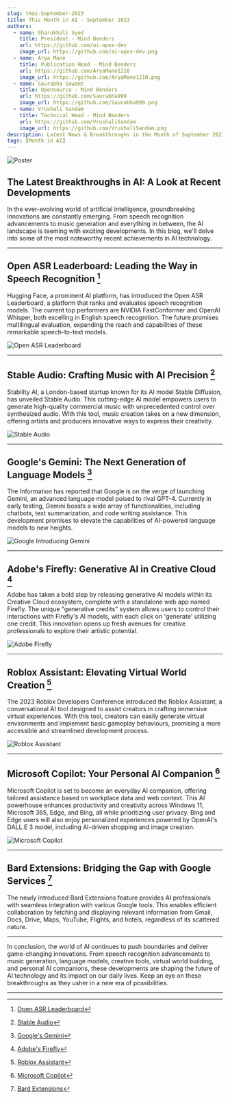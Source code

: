 ```yaml
---
slug: tmai-September-2023
title: This Month in AI - September 2023
authors:
  - name: Sharukhali Syed
    title: President - Mind Benders
    url: https://github.com/ai-apex-dev
    image_url: https://github.com/ai-apex-dev.png 
  - name: Arya Mane
    title: Publication Head - Mind Benders
    url: https://github.com/AryaMane1210
    image_url: https://github.com/AryaMane1210.png
  - name: Saurabha Sawant
    title: Opensource - Mind Benders
    url: https://github.com/Saurabha999
    image_url: https://github.com/Saurabha999.png
  - name: Vrushali Sandam
    title: Technical Head - Mind Benders
    url: https://github.com/VrushaliSandam
    image_url: https://github.com/VrushaliSandam.png
description: Latest News & Breakthroughs in the Month of September 2023 in AI.
tags: [Month in AI]
---
```

![Poster](Poster.png)


## The Latest Breakthroughs in AI: A Look at Recent Developments

In the ever-evolving world of artificial intelligence, groundbreaking innovations are constantly emerging. From speech recognition advancements to music generation and everything in between, the AI landscape is teeming with exciting developments. In this blog, we'll delve into some of the most noteworthy recent achievements in AI technology.

<!--truncate-->

---

## Open ASR Leaderboard: Leading the Way in Speech Recognition [^1]

Hugging Face, a prominent AI platform, has introduced the Open ASR Leaderboard, a platform that ranks and evaluates speech recognition models. The current top performers are NVIDIA FastConformer and OpenAI Whisper, both excelling in English speech recognition. The future promises multilingual evaluation, expanding the reach and capabilities of these remarkable speech-to-text models.

![Open ASR Leaderboard](open-asr-leaderboard.png)

---

## Stable Audio: Crafting Music with AI Precision [^2]

Stability AI, a London-based startup known for its AI model Stable Diffusion, has unveiled Stable Audio. This cutting-edge AI model empowers users to generate high-quality commercial music with unprecedented control over synthesized audio. With this tool, music creation takes on a new dimension, offering artists and producers innovative ways to express their creativity.

![Stable Audio](stable-audio.png)

---

## Google's Gemini: The Next Generation of Language Models [^3]

The Information has reported that Google is on the verge of launching Gemini, an advanced language model poised to rival GPT-4. Currently in early testing, Gemini boasts a wide array of functionalities, including chatbots, text summarization, and code writing assistance. This development promises to elevate the capabilities of AI-powered language models to new heights.

![Google Introducing Gemini](google-intro-gemini.jpg)

---

## Adobe's Firefly: Generative AI in Creative Cloud [^4]

Adobe has taken a bold step by releasing generative AI models within its Creative Cloud ecosystem, complete with a standalone web app named Firefly. The unique "generative credits" system allows users to control their interactions with Firefly's AI models, with each click on 'generate' utilizing one credit. This innovation opens up fresh avenues for creative professionals to explore their artistic potential.

![Adobe Firefly](adobee-firefly.jpg)

---

## Roblox Assistant: Elevating Virtual World Creation [^5]

The 2023 Roblox Developers Conference introduced the Roblox Assistant, a conversational AI tool designed to assist creators in crafting immersive virtual experiences. With this tool, creators can easily generate virtual environments and implement basic gameplay behaviours, promising a more accessible and streamlined development process.

![Roblox Assistant](roblox-assistant.jpg)

---

## Microsoft Copilot: Your Personal AI Companion [^6]

Microsoft Copilot is set to become an everyday AI companion, offering tailored assistance based on workplace data and web context. This AI powerhouse enhances productivity and creativity across Windows 11, Microsoft 365, Edge, and Bing, all while prioritizing user privacy. Bing and Edge users will also enjoy personalized experiences powered by OpenAI's DALL.E 3 model, including AI-driven shopping and image creation.

![Microsoft Copilot](Microsoft-Copilot.jpg)

---

## Bard Extensions: Bridging the Gap with Google Services [^7]

The newly introduced Bard Extensions feature provides AI professionals with seamless integration with various Google tools. This enables efficient collaboration by fetching and displaying relevant information from Gmail, Docs, Drive, Maps, YouTube, Flights, and hotels, regardless of its scattered nature.

---

In conclusion, the world of AI continues to push boundaries and deliver game-changing innovations. From speech recognition advancements to music generation, language models, creative tools, virtual world building, and personal AI companions, these developments are shaping the future of AI technology and its impact on our daily lives. Keep an eye on these breakthroughs as they usher in a new era of possibilities.

---

[^1]: [Open ASR Leaderboard](https://huggingface.co/spaces/hf-audio/open_asr_leaderboard)   
[^2]: [Stable Audio](https://www.stableaudio.com/)
[^3]: [Google's Gemini](https://www.reuters.com/technology/google-nears-release-ai-software-gemini-information-2023-09-15/)
[^4]: [Adobe's Firefly](https://techcrunch.com/2023/09/13/adobes-firefly-generative-ai-models-are-now-generally-available-get-pricing-plans/?guccounter=1)
[^5]: [Roblox Assistant](https://www.theverge.com/2023/9/8/23863943/roblox-ai-chatbot-assistant-ai-rdc-2023)
[^6]: [Microsoft Copilot](https://blogs.microsoft.com/blog/2023/09/21/announcing-microsoft-copilot-your-everyday-ai-companion/)
[^7]: [Bard Extensions](https://blog.google/products/bard/google-bard-new-features-update-sept-2023/)
